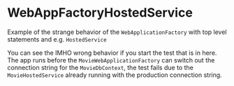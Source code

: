 # WebAppFactoryHostedService
Example of the strange behavior of the `WebApplicationFactory` with top level statements and e.g. `HostedService`

You can see the IMHO wrong behavior if you start the test that is in here.
The app runs before the `MovieWebApplicationFactory` can switch out the connection string for the `MovieDbContext`, the test fails due to the `MovieHostedService` already running with the production connection string.
